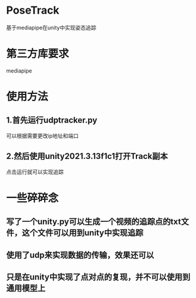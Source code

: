 # PoseTrack
基于mediapipe在unity中实现姿态追踪
# 第三方库要求
  mediapipe
# 使用方法
## 1.首先运行udptracker.py
  可以根据需要更改ip地址和端口
## 2.然后使用unity2021.3.13f1c1打开Track副本
  点击运行就可以实现追踪
  
  
# 一些碎碎念
  ## 写了一个unity.py可以生成一个视频的追踪点的txt文件，这个文件可以用到unity中实现追踪
  ## 使用了udp来实现数据的传输，效果还可以
  ## 只是在unity中实现了点对点的复现，并不可以使用到通用模型上
